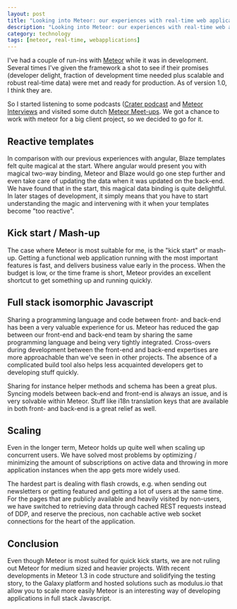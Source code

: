 ```yaml
---
layout: post
title: "Looking into Meteor: our experiences with real-time web applications"
description: "Looking into Meteor: our experiences with real-time web applications"
category: technology
tags: [meteor, real-time, webapplications]
---
```



I've had a couple of run-ins with [Meteor](https://www.meteor.com) while it was in development. Several times I've given the framework a shot to see if their promises (developer delight, fraction of development time needed plus scalable and robust real-time data) were met and ready for production. As of version 1.0, I think they are.

So I started listening to some podcasts ([Crater podcast](http://podcast.crater.io/) and [Meteor Interviews](http://www.meteorinterviews.com/) and visited some dutch [Meteor Meet-ups](http://www.meetup.com/Meteor-NL/). We got a chance to work with meteor for a big client project, so we decided to go for it.

## Reactive templates

In comparison with our previous experiences with angular, Blaze templates felt quite magical at the start. Where angular would present you with magical two-way binding, Meteor and Blaze would go one step further and even take care of updating the data when it was updated on the back-end. We have found that in the start, this magical data binding is quite delightful. In later stages of development, it simply means that you have to start understanding the magic and intervening with it when your templates become "too reactive".

## Kick start / Mash-up

The case where Meteor is most suitable for me, is the "kick start" or mash-up. Getting a functional web application running with the most important features is fast, and delivers business value early in the process. When the budget is low, or the time frame is short, Meteor provides an excellent shortcut to get something up and running quickly.

## Full stack isomorphic Javascript

Sharing a programming language and code between front- and back-end has been a very valuable experience for us. Meteor has reduced the gap between our front-end and back-end team by sharing the same programming language and being very tightly integrated. Cross-overs during development between the front-end and back-end expertises are more approachable than we've seen in other projects. The absence of a complicated build tool also helps less acquainted developers get to developing stuff quickly.

Sharing for instance helper methods and schema has been a great plus. Syncing models between back-end and front-end is always an issue, and is very solvable within Meteor. Stuff like i18n translation keys that are available in both front- and back-end is a great relief as well.

## Scaling

Even in the longer term, Meteor holds up quite well when scaling up concurrent users. We have solved most problems by optimizing / minimizing the amount of subscriptions on active data and throwing in more application instances when the app gets more widely used.

The hardest part is dealing with flash crowds, e.g. when sending out newsletters or getting featured and getting a lot of users at the same time. For the pages that are publicly available and heavily visited by non-users, we have switched to retrieving data through cached REST requests instead of DDP, and reserve the precious, non cachable active web socket connections for the heart of the application.

## Conclusion

Even though Meteor is most suited for quick kick starts, we are not ruling out Meteor for medium sized and heavier projects. With recent developments in Meteor 1.3 in code structure and solidifying the testing story, to the Galaxy platform and hosted solutions such as modulus.io that allow you to scale more easily Meteor is an interesting way of developing applications in full stack Javascript.
